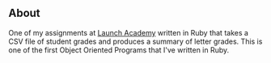 ## About

One of my assignments at [Launch Academy](http://launchacademy.com) written in Ruby that takes a CSV file of student grades and produces a summary of letter grades. This is one of the first Object Oriented Programs that I've written in Ruby.
